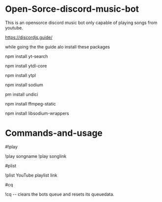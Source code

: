 # Open-Sorce-discord-music-bot
This is an opensorce discord music bot only capable of playing songs from youtube.

https://discordjs.guide/

while going the the guide alo install these packages

npm install yt-search

npm install ytdl-core

npm install ytpl

npm install sodium

pm install undici

npm install ffmpeg-static

npm install libsodium-wrappers

# Commands-and-usage

#!play

!play songname !play songlink

#plist

!plist YouTube playlist link

#cq

!cq -- clears the bots queue and resets its queuedata.
